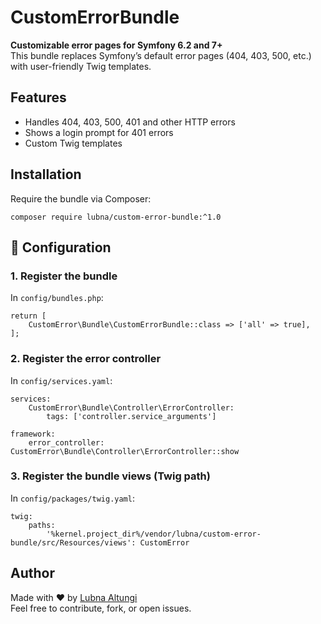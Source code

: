 # CustomErrorBundle

**Customizable error pages for Symfony 6.2 and 7+**  
This bundle replaces Symfony’s default error pages (404, 403, 500, etc.) with user-friendly Twig templates.

## Features

- Handles 404, 403, 500, 401 and other HTTP errors  
- Shows a login prompt for 401 errors  
- Custom Twig templates  

## Installation

Require the bundle via Composer:

    composer require lubna/custom-error-bundle:^1.0

## 🔧 Configuration

### 1. Register the bundle

In `config/bundles.php`:

    return [
        CustomError\Bundle\CustomErrorBundle::class => ['all' => true],
    ];

### 2. Register the error controller

In `config/services.yaml`:

    services:
        CustomError\Bundle\Controller\ErrorController:
            tags: ['controller.service_arguments']

    framework:
        error_controller: CustomError\Bundle\Controller\ErrorController::show

### 3. Register the bundle views (Twig path)

In `config/packages/twig.yaml`:

    twig:
        paths:
            '%kernel.project_dir%/vendor/lubna/custom-error-bundle/src/Resources/views': CustomError

## Author

Made with ❤️ by [Lubna Altungi](https://github.com/Lubna93)  
Feel free to contribute, fork, or open issues.
